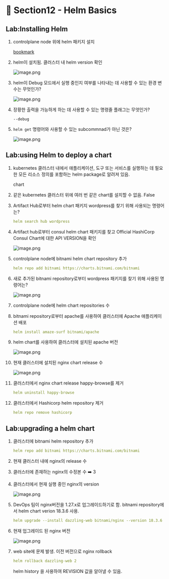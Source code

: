 # 🍨 Section12 - Helm Basics

## Lab:Installing Helm

1. controlplane node 위에 helm 패키지 설치

    [bookmark](https://helm.sh/docs/intro/install/#from-script)

2. helm이 설치됨. 클러스터 내 helm version 확인

    ![image.png](https://prod-files-secure.s3.us-west-2.amazonaws.com/b2ea2032-00e9-4883-a13b-cb03cf5b2334/c9bdd932-487b-48fe-a79d-59ac5065d76a/image.png?X-Amz-Algorithm=AWS4-HMAC-SHA256&X-Amz-Content-Sha256=UNSIGNED-PAYLOAD&X-Amz-Credential=ASIAZI2LB4666WSBIH2B%2F20250326%2Fus-west-2%2Fs3%2Faws4_request&X-Amz-Date=20250326T141217Z&X-Amz-Expires=3600&X-Amz-Security-Token=IQoJb3JpZ2luX2VjEMX%2F%2F%2F%2F%2F%2F%2F%2F%2F%2FwEaCXVzLXdlc3QtMiJHMEUCIQCyI72sPbYXU%2FXnKKtewVOTSwi81VbvCvqGKOurXH7xwwIgbljTUcmXudHh096%2FIDmc1pbTrLX6LCPjZ02%2BHqnTPB4q%2FwMILhAAGgw2Mzc0MjMxODM4MDUiDL7yrdyzabgth9BAPCrcA1gk1j4xIl%2FEhyg2eJUM%2FnXguuLLK2Jz5njn3cAfoRHiYnGDlofO8RJqAQ9gB7%2Fk%2BzwCJZ9VnrS5R5lruOhHFAKIDYrxvvu6cmvhE3fRCtiAChycxfb0N9bII4QyzGySU%2BFOeDc7bpWsvYM30hSr8aJBj4MTYLnRjLa0yK8jmCB9BtSzDgz1ZqGqxYc2UqB6apY7O5psRnjp57rixT07IVxSE9JCCNJ5H6wFCpeBBvjVqUhABXxV%2FVGCnXaHv7SaTwBS4Rtnd%2FhwYbonL7fLl8zcRGJCSfvQ7PSLdpsopyE2WhSqZoAg3LtmR9jKOz1E87zxwNaXfRVddhabV6c2YWYDlG4%2FpmQT7lncl1y%2FyPxpJaS7o%2BGvqiGwVKrNc93IcKl2X55zhBkeirnM1EdOol5B4BDg8U9FpL1SDjvsWFkPMRmbNQZdeaUlAAebpXpdKxhNDTKtarlZhWD9l3V7Un7kaBUXJx6jUSrF3EUe4%2FCLw12WlBZ96rnMawP5fi6A3FYXHnvhiMDEhmNB0rGwDV8O7NAKf8fcsuoRTMk6S9Q6XkoT2%2Fa4sTB8yJikpphEgaN5KI5EtT9fkIdA59vK28ln%2BGnZri0qoMWdn6UBQUhWvgG1b%2B9ARWnPqPzbMLv8j78GOqUBAzi%2BbnolLH5%2FObSYEbee8UBck8eCVx6O2%2F5%2Fr%2FUSJrXrrnSK84qt%2BsYYaNgG8axU7t5JesvOD8YfRavk63CxNOkxdSk9QhVCwJGEVtm6UwZZbWojFHI%2F99XHdQUs%2Bh85BrRRAROYpa%2BNiVGbxE7p%2Fkg3KYLCIdGizYMUNNxp0urEqRrlc6UJ%2Bfh4s089WaO63Dk3lrT1crd9Jy1nbXcRPJ%2BMX77D&X-Amz-Signature=dc7b92ede8fb9987f33af4a913b6f48ce30bd9bbeba5540fb7e4b3b5cc0842f3&X-Amz-SignedHeaders=host&x-id=GetObject)

3. helm이 Debug 모드에서 실행 중인지 여부를 나타내는 데 사용할 수 있는 환경 변수는 무엇인가?

    ![image.png](https://prod-files-secure.s3.us-west-2.amazonaws.com/b2ea2032-00e9-4883-a13b-cb03cf5b2334/69ca795c-9f38-4d08-ab29-52d6ec8dfe45/image.png?X-Amz-Algorithm=AWS4-HMAC-SHA256&X-Amz-Content-Sha256=UNSIGNED-PAYLOAD&X-Amz-Credential=ASIAZI2LB466SWRL2J3H%2F20250326%2Fus-west-2%2Fs3%2Faws4_request&X-Amz-Date=20250326T141219Z&X-Amz-Expires=3600&X-Amz-Security-Token=IQoJb3JpZ2luX2VjEMX%2F%2F%2F%2F%2F%2F%2F%2F%2F%2FwEaCXVzLXdlc3QtMiJGMEQCIHGRFoy963xmBPdQRf3qd7sH%2FgzFdJyceA3WGO6udSw1AiAXG2uXSToTgse%2B%2BvBrDOL1jwR9vA%2FS5BU1f3ynC%2FEJ7ir%2FAwguEAAaDDYzNzQyMzE4MzgwNSIM2H2O6BD%2BbZfCqBl5KtwD66Rbr61XCbSGeSupWpbTmwMIAbpI72b7%2F67nmXi%2F%2BVum8WxmMtZBGWV8VJQrMOVmxXyE7mxuEzvmo5EWC59YBPT9lE0MRdIRMmXAx6ijzkyfnLGVKb0wAQcmm72AQ2CL5xtoVb2JuCnU%2Fj91T9a%2Fvs9Qmuf%2BsNX3Q1v9FOD5XrJnTrMOG2OQ64smBcQvZKv%2FInnXJceHsPiZmUTUSTHRcwL5btgAch1PVoYIczkGx2w5LIE1a13oUbSYb1ZyjUWy4THw284i5hkAr17kYDvulR8xkHXQgH23dNrvFYz7bUlHcuzCEjbR9VOfCg2scNfssl%2FG9KZqY5HaVPEx0ernipEgkMjg%2Baz0%2FCqpWlYEpcTdjPZgIVE72a46DSBidqxcpgvkWuoe5fz1gDGgkFIaZaisrLXYdEqmPv3dlSkg6EaR8jDMtdv%2BAKg5xdi16%2B4bmnz%2Ftw96WBOaiYbZ0dblKyA%2BdZLmLvPMDxjDU16phAeYoiQVeO%2F4rtvhpR5JGwlihwM%2F9vAxssG9Yuxn8KP9t5QL1pmGDulJHwd7yT7%2BMKrZvquO4f%2B1%2FuIY5fcJBBkz846kqSRViN%2BZlLrwUGs0Vu55nr98hgcneo%2FlpW939a14SIlmwh%2F5X7g6N6Aw7fmPvwY6pgFLOXg%2FY4Z5cQzXTsfO8muOMQ7kicLNZbMkH0Kn9eEnh3r%2FksmwoNwMwtCwSwBr3%2FQhY30A0DyBeHQGV3I4swehzJG645gdv%2FXtUAA6K4xD7EJ%2B1HdlmwN%2B9FOHDcl3tCvhL46SBCHnVKtXoG76d7A5hfURJf3gs7Jf4%2Fg%2F4a1S92P4Ti7O0vom46hYIMuZMOi6ZTE7p2rIKhopYZ69sOnFmzxXJWdM&X-Amz-Signature=a6e90c3e4ded3778bc9d1e2976572a28232d2c731b9fb8c27c8fc96b322cfc9b&X-Amz-SignedHeaders=host&x-id=GetObject)

4. 장황한 출력을 가능하게 하는 데 사용할 수 있는 명령줄 플래그는 무엇인가?

    `--debug`

5. `helm get` 명령어와 사용할 수 있는 subcommnad가 아닌 것은?

    ![image.png](https://prod-files-secure.s3.us-west-2.amazonaws.com/b2ea2032-00e9-4883-a13b-cb03cf5b2334/8b4d92de-2e0c-42f2-8ca2-402d161402a4/image.png?X-Amz-Algorithm=AWS4-HMAC-SHA256&X-Amz-Content-Sha256=UNSIGNED-PAYLOAD&X-Amz-Credential=ASIAZI2LB466QUX75KJY%2F20250326%2Fus-west-2%2Fs3%2Faws4_request&X-Amz-Date=20250326T141222Z&X-Amz-Expires=3600&X-Amz-Security-Token=IQoJb3JpZ2luX2VjEMX%2F%2F%2F%2F%2F%2F%2F%2F%2F%2FwEaCXVzLXdlc3QtMiJGMEQCIE7m7%2FBjFaDd1aicSAc%2FPidajlT5tRyOGEiTIMlc1IewAiBQr0YtrlAtCkpRcBTZUHmxrsUaGhPqne0v29LjjmL0zCr%2FAwguEAAaDDYzNzQyMzE4MzgwNSIM%2Fl8rrS%2Bv9U5wUVu%2FKtwDEX5LZ3qmfw7zSTmPAovzqP46zkLinVI8a%2BbMPd%2FjnJ59lHfZQdoN14IXGBRSsdPcJ0GxH7Npta9lI53Ri5uIJjeq2MTkwWbMMizGe8UK3oTbrKvasVhiE42ynGqSNeuJ4Y%2ByOmdTEo%2BzIjEHJ9%2BVwIUQNaJmivXOj4%2FBtt6ps18Y7DPkHwpcmNuwS%2F83ExrWcdBX015XoHuBBMbM3qIV6ODTGMl1ynbx7BUo8RE6Irj%2FL3u2OgaTKtw9fNzThle2Kzjwh%2F04fAUjTlCEbpUX1RGaaYN8gTOQoZuwtgfaCZixakng1W2DIufgZklc0ZTHPF5AC0RUNiZumnMBcXEE3oxeOdjgu1QFTt5U%2BG%2BC7Whnhij3Zpp%2Brcl6xzFdoCIfvAKTi8X2JtAodlQdfRJ4%2Fep%2F17gzAcx7LgpT88pBZq3woXU71QMa75UjPfnaZAzTBccbbnhevOhwe9z%2FhINY9aprFvLF%2BLLJ%2BST%2FK5Von1ItrcyMU8rfknIddRJsSDfMmU9rLlUC2XDOTerfVEcAODYec2s9kZ8xybs9W8bZ4qRo9EFYmZWYiaSuFA8z%2BKhFEQiBrGplxcuyOjSw5Vd9qpUOlmSsVuqph6ghfrnA5a%2FHnaDQmg7AyjEwZl0wufyPvwY6pgEGF6pQ81Cp0abc1dISba%2Fl9Nqf%2BFCLbFRYoO5fLA4hGWe0MvY4G12no%2FrEDvHPp6StcotFykLxBs196XAZOO7XfvLRZFifGdF%2BGEoxiYA5CF%2FP9Njh6ywmN%2FCwO%2BNTw%2BCiLckbNTvjBp8YAZ4i5hipTugp8NT5H%2B713ipBHRWerkYO6JUTtFp4WiT%2BRUWacF92sbT7Zba%2FYJtk6%2Fu7Id77TDiD0vLV&X-Amz-Signature=6cc07b3a00f4cac1a694f7f732784d584ee24d03d7fc6f995fc1334834148bec&X-Amz-SignedHeaders=host&x-id=GetObject)


## Lab:using Helm to deploy a chart

1. kubernetes 클러스터 내에서 애플리케이션, 도구 또는 서비스를 실행하는 데 필요한 모든 리소스 정의를 포함하는 helm package로 알려져 있음.

    chart

2. 같은 kubernetes 클러스터 위에 여러 번 같은 chart를 설치할 수 없음. False
3. Artifact Hub로부터 helm chart 패키지 wordpress를 찾기 위해 사용되는 명령어는?

    ```yaml
    helm search hub wordpress
    ```

4. Artifact hub로부터 consul helm chart 패키지를 찾고 Official HashiCorp Consul Chart에 대한 API  VERSION을 확인

    ![image.png](https://prod-files-secure.s3.us-west-2.amazonaws.com/b2ea2032-00e9-4883-a13b-cb03cf5b2334/930692cd-425e-4e23-9c1b-928f9f1e131a/image.png?X-Amz-Algorithm=AWS4-HMAC-SHA256&X-Amz-Content-Sha256=UNSIGNED-PAYLOAD&X-Amz-Credential=ASIAZI2LB4666DM7PTBA%2F20250326%2Fus-west-2%2Fs3%2Faws4_request&X-Amz-Date=20250326T141225Z&X-Amz-Expires=3600&X-Amz-Security-Token=IQoJb3JpZ2luX2VjEMX%2F%2F%2F%2F%2F%2F%2F%2F%2F%2FwEaCXVzLXdlc3QtMiJHMEUCIQDB0RL%2Fk9zb8Ik4kyoZVXCbMLNVR2mIBduzWgdmIP9CZQIgEhTM0oKlk7wePBhw7O3MqHsubLP%2B049OUjPJonHf3xgq%2FwMILhAAGgw2Mzc0MjMxODM4MDUiDL3cEYeSRkJdA%2FKacCrcA49dys5WaZEqe5i3O7COdRSRBLddONZzsHxnnFgSyVXWUliuzcw5xWcuRbPBU3qBohJ9yvlbXoLcPz2X8KmrPe17rMd8g%2BEAGbn0U7fqnp%2FlcOsr%2FnyI8teFXCJDy7D1xQVbHxxtdt8iMiX7ltEa4DEt8Ig2AN%2Fa7AD35ZOpeP%2FbnqfdwKQOLcHPwKxzk%2BwnYVXlTfcMU9xaqJsZOi9DAJ9sT6x0jvgnyHstHMxPdSyrayWJbp6XyPVmO6cEPK33Gk%2FlOQKymj3VfXJjqtGXk0lb43q6HCgoAPCq%2BvMQfYM3zLSwoxYhxbaXYu1TzKwtq%2Fk8ckgL5bOwoZvUhqFMrY%2BFzqQbJ0sNIVgNTE8ytoqUI9Q3TEu6L%2BHcC2RdYXh%2FMKLrQx8a6AqNqH7gH6wjO%2FDZy6etB7Xw2huKlogr%2FK8%2Bq0%2FL1BfPHQPJmdd128rDc3HcknBkSEb4JfMvyVuZPmTy0T%2Bki01DMnL9JV1IuHGwFKXIGZLZRwaWQXkcrJ61OTQO2MBp10cQ6ilkA29T6qKLHkxEdiZ70PfHtM778UP9ntMQ0DRwa34yr93lpcqEoZsZmews1ribMSm8xq%2Fq8u9QRnO0M4%2BkgKqnJ1JCtPCBO3P05MGFF7ke8pmsMO%2F5j78GOqUBPIsKQ5UPpdYrAoU2L%2F51wsL%2B4CbhRu5SMfmSLzastREE3AzzrwAFPfM%2FTs875cA4ubcKEjkOQsdzdmYkp%2FsN%2F8AYlUkbaDCZbvAhONNbyTeCsEBIRnD5YqpfVfecJRuJHKuRWnZ%2F5asd7Nmpn%2BKoP%2Fb82JLYuL773V6jZQcntZJUwsQv2zWgl08i0gmMRqd7XSq5EdwLFmB0crd4lJG4zwrYAaqg&X-Amz-Signature=03efb717b82f7832156868e146888c69aeafecbb3a00d60d8d9a94a0e94bd55b&X-Amz-SignedHeaders=host&x-id=GetObject)

5. controlplane node에 bitnami helm chart repository 추가

    ```yaml
    helm repo add bitnami https://charts.bitnami.com/bitnami
    ```

6. 새로 추가된 bitnami repository로부터 wordpress 패키지를 찾기 위해 사용된 명령어는?

    ![image.png](https://prod-files-secure.s3.us-west-2.amazonaws.com/b2ea2032-00e9-4883-a13b-cb03cf5b2334/048cc660-48fe-40f7-9e95-b0f2f327e878/image.png?X-Amz-Algorithm=AWS4-HMAC-SHA256&X-Amz-Content-Sha256=UNSIGNED-PAYLOAD&X-Amz-Credential=ASIAZI2LB466XMECVM23%2F20250326%2Fus-west-2%2Fs3%2Faws4_request&X-Amz-Date=20250326T141225Z&X-Amz-Expires=3600&X-Amz-Security-Token=IQoJb3JpZ2luX2VjEMX%2F%2F%2F%2F%2F%2F%2F%2F%2F%2FwEaCXVzLXdlc3QtMiJHMEUCIQCuBRfKmfwb7twAh33T5Y4RFZbmt500X2%2F1oVv32L%2BJegIgbMD%2FAHoG3LiNwxv3lCL9yVCBNTP89uJFQKxU9BaVYWwq%2FwMILhAAGgw2Mzc0MjMxODM4MDUiDCNUulMXA0fCUd8NGSrcA9AsoGoPWDv58n4q9BcbIBPLlgPdcbQuJPo3v8%2BAbTlgoxRF01ar35%2FmDFBcrT32CfzHQxOfAj4CfZdKqdj7WY2uI68uQkx6JiI1k7vzO6OcktMXtsQku9fVIGhJ1GlLolqqsA2cBZpsIyXGhoOJXf7hvnzwpCoE0Y%2BPNKey4q%2FihQswa9TfEBIzfMbbh9faLNgzZgyINKKJ%2F1Y9gxklNZuc2QQo4pQucAAJbZTJvToV5BCc9S%2F2ggraE%2FilOoOLt7dRmEXVUvSE%2BORsK5W1aZrFVNGvlRey%2ByXhx5Vcx0bcrWQ25EqJ%2BRnoq1ephFySqGXwOeD8KFPnaH12Q4ML25ClUq4rDAygiNRCywkmRDlIlZo1Hfuf1XfESqKQ2g%2F5WfHrnhgubYUq3HhSLfg4sDRUKSRrLemdQe2GjzXQ9HVk9kfL9kjD%2BRmwVAxhWiR%2BUZwsi3MVbdqSBp7gAjqte%2BYPmVQiUoAozil3VkGPAbQOnHUb%2B3C2zLQXRmpqbHy6He1NI96C0aaoJa%2FXgYxeHDrvIWMoCiADz1KWueRIOY7dqFzrCBE0YwyPBOqI5ynpKFVOPfF5vgKlKU7s9zEc%2FsNphfDTTtHoUpvjTo3D%2B9ig96M0aHSg38P2HJYdMMP8j78GOqUBK7vbW3XJmqoVjlKkkIj0tDuCd6%2F8gwiuBreIWMIiLOLIx53egytG%2FO6QlBjne7qeTNVBY8N%2Bu3wVFO7C1Ax9gt3qcf4GG61F5%2BudAfFhffK25u%2F53%2FNzqDVxG7L62YmYKAsyY2h1UWnrCVaKngl8H6kr72RGdJkFOfMCjZzd2xFRUcY843xwSfvHiRBRDAfJ4p6QaoCO1AIX4TmfIKbOZ6aCDWob&X-Amz-Signature=717a9a0f2c655bad9d87a079b16629f09d022b56b01ed03e4d699d5f1dfd6cfc&X-Amz-SignedHeaders=host&x-id=GetObject)

7. controlplane node에 helm chart repositories 수
8. bitnami repository로부터 apache를 사용하여 클러스터에 Apache 애플리케이션 배포

    ```yaml
    helm install amaze-surf bitnami/apache
    ```

9. helm chart를 사용하여 클러스터에 설치된 apache 버전

    ![image.png](https://prod-files-secure.s3.us-west-2.amazonaws.com/b2ea2032-00e9-4883-a13b-cb03cf5b2334/e38adf70-0b48-42cc-9fc1-c4beff4e690a/image.png?X-Amz-Algorithm=AWS4-HMAC-SHA256&X-Amz-Content-Sha256=UNSIGNED-PAYLOAD&X-Amz-Credential=ASIAZI2LB466TJJTKNPT%2F20250326%2Fus-west-2%2Fs3%2Faws4_request&X-Amz-Date=20250326T141227Z&X-Amz-Expires=3600&X-Amz-Security-Token=IQoJb3JpZ2luX2VjEMX%2F%2F%2F%2F%2F%2F%2F%2F%2F%2FwEaCXVzLXdlc3QtMiJIMEYCIQCCBzVRJ7o9ulSemNj4l3AN7lPnnHj9SB1ZSbqUGxRmCgIhAPr3SF4PWqP13Qe9jLmVUnBx3U5%2BwM8oFDuhTJnHk1CtKv8DCC4QABoMNjM3NDIzMTgzODA1IgygjKpRCjbfmkCRJL8q3APpu6dctKdcqtSarlSWgrR4xfZK1RMos9t7naGPdBbaDWFos1Kv3EvT5zEgAigJJRGsp2koJ7e1DqOr8tsdOB6o%2BQkS0CVbxU%2Byw55Yym6PbyeAR0oGzRqPc%2BFLHjoVgrf63i4MWTXUbAXhc4FUC%2BQ%2FDnAyY2Ku5iLpXkcrZTypElNeO%2B9PRry3Lz0ChGi5%2BUqayzQN5VOhPa4cw3at%2FeOnkcTSAdgPeW3Xv8mlcd%2BcfiTH0dzkun3SvKxFNIpTVrYGuy3ULUz0ZJFYmdFVCLv2OhEgxv4mdUQFcb7MgiO5oqwiy1xQsyGfHdZ1iXE0bfUN14LYIn4liSsGKu%2Bd6inkNSq7pWiH%2Fq%2Bn1KOyVU%2FIvfpmcwyZdD5BoKBPVZLhEimQXxjheLWjU%2BA2V94rlYm%2FlfoZ5QPnW%2FWZPBpWfJ93ZOJwOX%2B8JG4QSz3TZF8jB8I9qJY3HgK1GrL0AgHsSBbHLldeJ%2Blpx7kmUZHR3kZbMImyencbGWvMZeFBNvdq8kgWPj9aUewQHwrUgFL8LY1BBKNYruo4Qf2poAXVFAXvexhN%2FM75V3oOcuKwRl7MBfTAThRuK%2FdZxH0AhyIg5Wjp5ixMwxTCEYMC%2FGtqp5J7ejgiIUX59qVYNBgbKzC%2F%2BY%2B%2FBjqkAW5UnLzhvVMoKtyE2oaIlctDP2%2B24mnPLwR5zeuFQ%2BXuZZq6B7hAjR9vT39s9rDLINlIZOUkJ9yMfQcKrLsgDKFBJG9DklyolMPKUJNF9yz3vlD6eUrxUfsP04i61WahnfZmedGnDoX2c034%2BeWqoy2yX5xBZE0%2BDNedXG9bkielG2DjcKNUuiIKmnTh7G%2B0%2FGgxJwjKRdqM%2F%2FxL9j4JTYLDevgI&X-Amz-Signature=2feccadf25f20a4229d2537732b6dc1c8f9df518fbcd195947a9c599a6198618&X-Amz-SignedHeaders=host&x-id=GetObject)

10. 현재 클러스터에 설치된 nginx chart release 수

    ![image.png](https://prod-files-secure.s3.us-west-2.amazonaws.com/b2ea2032-00e9-4883-a13b-cb03cf5b2334/8388808b-1d20-480f-ba99-2276eda3aeec/image.png?X-Amz-Algorithm=AWS4-HMAC-SHA256&X-Amz-Content-Sha256=UNSIGNED-PAYLOAD&X-Amz-Credential=ASIAZI2LB4667TMBY6X4%2F20250326%2Fus-west-2%2Fs3%2Faws4_request&X-Amz-Date=20250326T141227Z&X-Amz-Expires=3600&X-Amz-Security-Token=IQoJb3JpZ2luX2VjEMX%2F%2F%2F%2F%2F%2F%2F%2F%2F%2FwEaCXVzLXdlc3QtMiJHMEUCIQD6dzAwMrhkk3RUCZqudKH3ukDJ90RIypDgbRl3kp24yQIgGg3eUup3wt7nEjjkIvRuqBXX917h61P3%2Fz8SpV62iIMq%2FwMILhAAGgw2Mzc0MjMxODM4MDUiDDnLyTfnb6eCHdwmDSrcA%2Brx2D2MVUaORigv3mrHGAblJZRh3gDAN15hLalSPLsIjY5l1B9RRZ8v4sbPPK%2Fe8DgVZj0n6toNx8LUaKxHZVa8a7TtqbhBCyyCD48miTJhdd16ECeU8JhCdKtBDm%2FdNDSXFQblkelgw%2FfgfvenXJNVdTm4ZjYQWCga8SGp08dJCYvk4PfuXRhcna0VyzDIjMIToNqymU%2BUpAUgO7SCCp%2BPoXsyGHmzRIKQe%2FzWVeRq1%2BLjdxBftDAA%2BJi4Q%2FA7FFYpCLND8aexXY%2B8J4n3LRzmxMnt%2F%2FWTxxPRVDQrCTcI5%2FPUgDmq10VuNkTIUiNJTgVV8QLSplnZOxzM9xsVKHF5bczvoOj3e%2F%2FjCuUZfxOjKtvimVevq7jWC89krmqAdeRH%2BRtOQV1FosXk%2BeFLK4n3xDtyVYRnYCDA%2FktZ5babAmtT%2FjhQ1tpb%2FaSJMOHR0VwXoxqKRleIhCe7TKyend7BQE%2BmkEM8qU6EPG4droVeczs%2FAhZVhoYk2QKeM%2Bsqlo9e5lQ9g9fsm72GIOxReOm3HExe1W7ln%2FvYEgDEwEY45tCE30jXcVLa7OFrYqJ51P6PNzAuQ5%2FlgWtDWuZpO1UuAHSk%2FQVhWaSUn2%2BAcJVsXaQJHVH7ZiHfODbdMKX8j78GOqUB1rCK6XQAsI69fttAwZdN1VnJsdhJIIlzhLKfIxsxm%2BO8puTlNTXITuBpPCwf%2FmwnXYriG2eZfszCfB7bhQ8xd85Dlgqtyb27lY41w3kPUFUc3IOAVqbQy1clvB86uGEJN8yzGoqf6ZYRZIjuL10MNRtFhUtTEOY%2F60ZD1rfaxEcfFNOabEaMrYQKKhxuSb2h6eUsWwujMf7xIMULFk1lIkPGrM42&X-Amz-Signature=e1cf7c90ab088b1250b15c51e298f30a6e53d502fa8d7f6635e7e681f19883d4&X-Amz-SignedHeaders=host&x-id=GetObject)

11. 클러스터에서 nginx chart release happy-browse를 제거

    ```yaml
    helm uninstall happy-browse
    ```

12. 클러스터에서 Hashicorp helm repository 제거

    ```yaml
    helm repo remove hashicorp
    ```


## Lab:upgrading a helm chart

1. 클러스터에 bitnami helm repository 추가

    ```yaml
    helm repo add bitnami https://charts.bitnami.com/bitnami
    ```

2. 현재 클러스터 내에 nginx의  release 수
3. 클러스터에 존재하는 nginx의 수정본 수 ➡️ 3
4. 클러스터에서 현재 실행 중인 nginx의 version

    ![image.png](https://prod-files-secure.s3.us-west-2.amazonaws.com/b2ea2032-00e9-4883-a13b-cb03cf5b2334/b455502b-e813-41c9-a31d-758acd7b6fc1/image.png?X-Amz-Algorithm=AWS4-HMAC-SHA256&X-Amz-Content-Sha256=UNSIGNED-PAYLOAD&X-Amz-Credential=ASIAZI2LB4667MIIW6AY%2F20250326%2Fus-west-2%2Fs3%2Faws4_request&X-Amz-Date=20250326T141228Z&X-Amz-Expires=3600&X-Amz-Security-Token=IQoJb3JpZ2luX2VjEMX%2F%2F%2F%2F%2F%2F%2F%2F%2F%2FwEaCXVzLXdlc3QtMiJHMEUCIECOCZj9PDEX5LVPA3ccHV%2BD%2B8UiZqn1sXS8hS6HMzrwAiEA1iD49Cjr2KcjR1QEbCSnOuOwYRpvcODlyxpsDUQR1pwq%2FwMILhAAGgw2Mzc0MjMxODM4MDUiDJIuU7o19JaA%2F7HmLyrcA9Dt%2BMPCdM6QeNSbay4GUqann5YdaWH0plPAJg%2FZg6kFbjQUVLsj%2FOIZOxjpN8xWPqW0e8m%2B6ojrwV4LCq9gdOvToFNDWZF5%2BxsG1PZ2mwxrZ%2FL9z5Ch2OKw1GggEQ2bcnk68tOFddWnMfPzt0g5ARF3GKRDMXm96mN5JPhrjIiNsakUv2o8WvALokGwDJrFoJdVjcKJVsDmC9rXR9m9pXMLan%2BLqE73tsRGNaJzqlwEVAdvHk8PJ6MZglBa9v7SEhVRMJ9KvwKhF3ug%2Bz5p%2B4CUu6ZSwSlk4WZLW%2FW9S4mlN74wSTzDDcHyzUu4uB6DtbnG2Y%2F1ZxUnkNZY2%2F0bsDFZgQiEi%2FsbqmJHd6%2BIlYOqOnHLCCda3TrhmPjV4vHQi4tLYqV1n7rMDY1%2BgJxJ%2BjqHAr4EsItMSgTovk7BSGooipfJSlrthd%2ByjDIykPPjUSV9eMC%2B2YBdzGpEA2FxH4x5c1CtEX0DMo4h8wc7M%2Fdy709Sb7NZegEUWUEBhnI7gt%2B%2B5hxgI5PGD0EoLNfpt58BK1nyCfhNxV8U4huA9V1BxrA9jXrzpiDxStsZ9g7SfKtgsq5libUHJvH2pG4ieEY0BIYsEa1PFwe0WIap4lUB7GdKQhJ59CRTP163MK%2F8j78GOqUBlqPpic0uPqGIcwUho%2FVM44QkE1bs%2FOq0Ds770ZsDc2MvNCrdF%2FofLKsC0InF6IGPh9PhGCOTWRKpIG%2BjAVBee1aR4wWEdtEOzVVNjcqL9GOWHfUztg89IIUXGSy7a4AXEaW9fCLON39tKqwVI0wcNXfxLqfl5iyzyhzltbLV76gNvHfsni0NQW7IGVGOFWrSFxGH0IUVMMFPhdorp50%2FheLHil3T&X-Amz-Signature=a226bf4f2fe774bb7a64b08d385a9f36e8a672a1bd9b72e73e2af69443b7232a&X-Amz-SignedHeaders=host&x-id=GetObject)

5. DevOps 팀이 nginx버전을 1.27.x로 업그레이드하기로 함. bitnami repository에서 helm chart verion 18.3.6 사용.

    ```yaml
    helm upgrade --install dazzling-web bitnami/nginx --version 18.3.6
    ```

6. 현재 업그레이드 된 nginx 버전

    ![image.png](https://prod-files-secure.s3.us-west-2.amazonaws.com/b2ea2032-00e9-4883-a13b-cb03cf5b2334/f7b287a2-6476-42d1-97ee-a1845c92fe99/image.png?X-Amz-Algorithm=AWS4-HMAC-SHA256&X-Amz-Content-Sha256=UNSIGNED-PAYLOAD&X-Amz-Credential=ASIAZI2LB46627I4CJP5%2F20250326%2Fus-west-2%2Fs3%2Faws4_request&X-Amz-Date=20250326T141228Z&X-Amz-Expires=3600&X-Amz-Security-Token=IQoJb3JpZ2luX2VjEMX%2F%2F%2F%2F%2F%2F%2F%2F%2F%2FwEaCXVzLXdlc3QtMiJHMEUCIFsdxEjRGfTwl5h8rRt8d1xCncUJJdse2qPUFTdP1rYOAiEArrHJnF4mVwqt4CKVf4M556LEKR%2FvBQRKRQ2ygSCBfzAq%2FwMILhAAGgw2Mzc0MjMxODM4MDUiDA4QEdYig4JXcMSPNSrcA3jyf2UWZQUY3yI7gafjJSHBFuRoRk%2FeetyxQ7W75B4V%2FFU7GYTzM3V7CncaFxHb01OR8ozIAs2XmuDx3ZS8p3QXJQPwyUxEXfF8bSOj%2FKP%2FFwXjTlCiPSEk1k%2FHFaSM1gTzHiGmgkOp2JwfMiAeQJ22d%2FXEZCjoYBuI8VfVJHagr4Ra%2FqdONuDDKCkjpDb0KJMps%2F3%2BlTaMWybf9G2V2iNUscCr1U8lNr97G%2FFJrtcaCqbszLzxqVfc5rBDMAPOBwD%2Fq2AqNRMTH%2FKE9pHyiSwbEU%2BRdytYvB7BLIVx%2B5lYOmvsTRagPeNHik2mfq8Xn%2BkBmddjwYBxuz19AX8WUhfr8d0QTPW3yKkuB96HrbQg7IjjdX%2FLVQ5zCqzwXG%2BFEzIxB1tM17viybkytJC8AbXKAfKNu0F8nLK3mAXVFroZ%2F5FUAgN4FY9W6Y9hBkA6WUo6aCcJdelM5TVIGfLO7dz1bH22nzFA1TdI9imlE4mbfeiZzNsWnf%2BSmM95eWsndGfm7S1a0s7GEVtTtEMw9ym9HRg6EnsapIIJSsYlpuJrKfUKHUNq97vuiiVJeBnLajXT5iQDrePaXfYZpcuE8IBwBxc28NGxuhrvtQjcoEOEzeNUD9VwzSCDcRk%2BMMX8j78GOqUBcvbExhMN3VS8ICoUq5P5RHuondl5003riM%2Bhcc0Bxf9%2Bgwj7yadHclU03TzOg2W%2BWjXlq1b81nQ%2FA667rwGXwgLfOfkfhYn4HDUmnFJ4oaMtrXb6GQ9phfvDOhlQ4Bjm6zGi%2F7Ur21drn0FvXzn%2B3mlF%2B%2Ftqm0xyNrXswbo4y4sJEbZ5eyNybYLw9dY58oIKC3hmcDrunkix%2FE%2Bxljt5WXeLKfq1&X-Amz-Signature=fb3c310add91745a8cb8b07e25835d637a9f90bcabfcdee437032ffd0371ca0c&X-Amz-SignedHeaders=host&x-id=GetObject)

7. web site에 문제 발생. 이전 버전으로 nginx rollback

    ```yaml
    helm rollback dazzling-web 2
    ```


    helm history <release name>을 사용하여 REVISION 값을 알아낼 수 있음.

